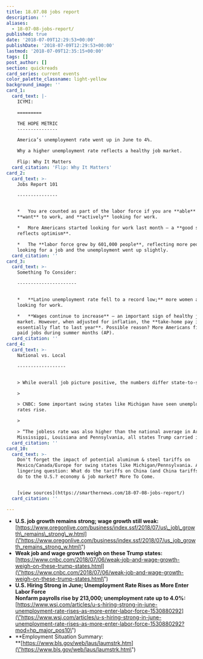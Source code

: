 ```yaml
---
title: 18.07.08 jobs report
description: ''
aliases:
  - 18-07-08-jobs-report/
published: true
date: '2018-07-09T12:29:53+00:00'
publishDate: '2018-07-09T12:29:53+00:00'
lastmod: '2018-07-09T12:35:15+00:00'
tags: []
post_author: []
section: quickreads
card_series: current events
color_palette_classname: light-yellow
background_image: ''
card_1:
  card_text: |-
    ICYMI:  

    =========

    THE HOPE METRIC
    ---------------

    America’s unemployment rate went up in June to 4%.

    Why a higher unemployment rate reflects a healthy job market.

    Flip: Why It Matters
  card_citation: 'Flip: Why It Matters'
card_2:
  card_text: >-
    Jobs Report 101

    ---------------


    *   You are counted as part of the labor force if you are **able** to work,
    **want** to work, and **actively** looking for work.

    *   More Americans started looking for work last month – a **good sign that
    reflects optimism**.

    *   The **labor force grew by 601,000 people**, reflecting more people
    looking for a job and the unemployment went up slightly.
  card_citation: ''
card_3:
  card_text: >-
    Something To Consider:

    ----------------------


    *   **Latino unemployment rate fell to a record low;** more women and blacks
    looking for work.

    *   **Wages continue to increase** – an important sign of healthy job
    market. However, when adjusted for inflation, the **take-home pay is
    essentially flat to last year**. Possible reason? More Americans fill lower
    paid jobs during summer months (AP).
  card_citation: ''
card_4:
  card_text: >-
    National vs. Local

    ------------------


    > While overall job picture positive, the numbers differ state-to-state.

    > 

    > CNBC: Some important swing states like Michigan have seen unemployment
    rates rise.

    > 

    > “The jobless rate was also higher than the national average in Arizona,
    Mississippi, Louisiana and Pennsylvania, all states Trump carried in 2016.”
  card_citation: ''
card_10:
  card_text: >-
    Don't forget the impact of potential aluminum & steel tariffs on
    Mexico/Canada/Europe for swing states like Michigan/Pennsylvania. A
    lingering question: What do the tariffs on China (and China tariffs on U.S.)
    do to the U.S.? economy & job market? More To Come.


    [view sources](https://smarthernews.com/18-07-08-jobs-report/)
  card_citation: ''

---
```

*   **U.S. job growth remains strong; wage growth still weak:**  
    [https://www.oregonlive.com/business/index.ssf/2018/07/us\_job\_growth\_remains\_strong\_w.html](\"https://www.oregonlive.com/business/index.ssf/2018/07/us_job_growth_remains_strong_w.html\")
*   **Weak job and wage growth weigh on these Trump states:**  
    [https://www.cnbc.com/2018/07/06/weak-job-and-wage-growth-weigh-on-these-trump-states.html](\"https://www.cnbc.com/2018/07/06/weak-job-and-wage-growth-weigh-on-these-trump-states.html\")
*   **U.S. Hiring Strong in June; Unemployment Rate Rises as More Enter Labor Force**  
    **Nonfarm payrolls rise by 213,000; unemployment rate up to 4.0%:**  
    [https://www.wsj.com/articles/u-s-hiring-strong-in-june-unemployment-rate-rises-as-more-enter-labor-force-1530880292](\"https://www.wsj.com/articles/u-s-hiring-strong-in-june-unemployment-rate-rises-as-more-enter-labor-force-1530880292?mod=hp_major_pos10\")
*   **Employment Situation Summary:  
    **[https://www.bls.gov/web/laus/laumstrk.htm](\"https://www.bls.gov/web/laus/laumstrk.htm\")